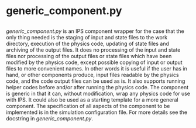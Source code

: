 
# generic_component.py
## 
*generic_component.py* is an IPS component wrapper for the case that the only thing needed
is the staging of input and state files to the work directory, execution of the physics
code, updating of state files and archiving of the output files.  It does no processing of
the input and state files nor processing of the output files or state files which have
been modified by the physics code, except possible copying of input or output files to
more convenient names. In other words it  is useful if the user has in hand, or other
components produce, input files readable by the physics code, and the code output files
can be used as is. It also supports running helper codes before and/or after running the
physics code. The component is generic in that it can, without modification, wrap any
physics code for use with IPS.  It could  also be used as a starting template for a more
general component.  The specification of  all aspects of the component to be implemented
is in the simulation configuration file.  For more details see the docstring in
*generic_component.py*.
